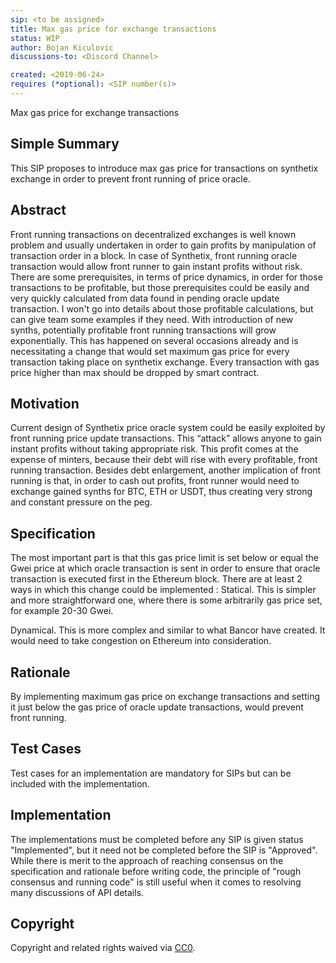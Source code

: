 ```yaml
---
sip: <to be assigned>
title: Max gas price for exchange transactions
status: WIP
author: Bojan Kiculovic
discussions-to: <Discord Channel>

created: <2019-06-24>
requires (*optional): <SIP number(s)>
---
```


Max gas price for exchange transactions

## Simple Summary
This SIP proposes to introduce max gas price for transactions on synthetix exchange in order to prevent front running of price oracle.

## Abstract
Front running transactions on decentralized exchanges is well known problem and usually undertaken in order to gain profits by manipulation of transaction order in a block. 
In case of Synthetix, front running oracle transaction would allow front runner to gain instant profits without risk. There are some prerequisites, in terms of price dynamics, in order for those transactions to be profitable, but those prerequisites could be easily and very quickly calculated from data found in pending oracle update transaction. I won't go into details about those profitable calculations, but can give team some examples if they  need. With introduction of new synths, potentially profitable front running transactions will grow exponentially. This has happened on several occasions already and is necessitating a change that would set maximum gas price for every transaction taking place on synthetix exchange. Every transaction with gas price higher than max should be dropped by smart contract.


## Motivation
Current design of Synthetix price oracle system could be easily exploited by front running price update transactions. This “attack” allows anyone to gain instant profits without taking appropriate risk. This profit comes at the expense of minters, because their debt will rise with every profitable, front running transaction. Besides debt enlargement, another implication of front running is that, in order to cash out profits, front runner would need to exchange gained synths for BTC, ETH or USDT, thus creating very strong and constant pressure on the peg.


## Specification
The most important part is that this gas price limit is set below or equal the Gwei price at which oracle transaction is sent in order to ensure that oracle transaction is executed first in the Ethereum block.
There are at least 2 ways in which this change could be implemented :
Statical. This is simpler and more straightforward one, where there is some arbitrarily gas price set, for example 20-30 Gwei. 
 
Dynamical.  This is more complex and similar to what Bancor have created. It would need to take congestion on Ethereum into consideration.


## Rationale
By implementing maximum gas price on exchange transactions and setting it just below the gas price of oracle update transactions, would prevent front running.


## Test Cases
<!--Test cases for an implementation are mandatory for SIPs but can be included with the implementation..-->
Test cases for an implementation are mandatory for SIPs but can be included with the implementation.

## Implementation
<!--The implementations must be completed before any SIP is given status "Implemented", but it need not be completed before the SIP is "Approved". While there is merit to the approach of reaching consensus on the specification and rationale before writing code, the principle of "rough consensus and running code" is still useful when it comes to resolving many discussions of API details.-->
The implementations must be completed before any SIP is given status "Implemented", but it need not be completed before the SIP is "Approved". While there is merit to the approach of reaching consensus on the specification and rationale before writing code, the principle of "rough consensus and running code" is still useful when it comes to resolving many discussions of API details.

## Copyright
Copyright and related rights waived via [CC0](https://creativecommons.org/publicdomain/zero/1.0/).
